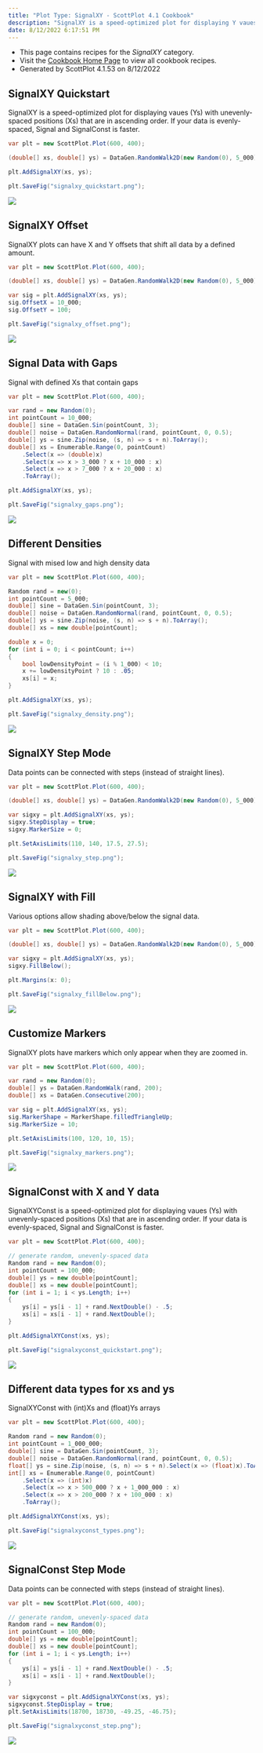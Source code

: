 ```yaml
---
title: "Plot Type: SignalXY - ScottPlot 4.1 Cookbook"
description: "SignalXY is a speed-optimized plot for displaying Y vaues with unevenly-spaced (but always increasing) X positions."
date: 8/12/2022 6:17:51 PM
---
```


* This page contains recipes for the _SignalXY_ category.
* Visit the [Cookbook Home Page](../../) to view all cookbook recipes.
* Generated by ScottPlot 4.1.53 on 8/12/2022
## SignalXY Quickstart

SignalXY is a speed-optimized plot for displaying vaues (Ys) with unevenly-spaced positions (Xs) that are in ascending order. If your data is evenly-spaced, Signal and SignalConst is faster.

```cs
var plt = new ScottPlot.Plot(600, 400);

(double[] xs, double[] ys) = DataGen.RandomWalk2D(new Random(0), 5_000);

plt.AddSignalXY(xs, ys);

plt.SaveFig("signalxy_quickstart.png");
```

<img src='../../images/signalxy_quickstart.png' class='d-block mx-auto my-5' />


## SignalXY Offset

SignalXY plots can have X and Y offsets that shift all data by a defined amount.

```cs
var plt = new ScottPlot.Plot(600, 400);

(double[] xs, double[] ys) = DataGen.RandomWalk2D(new Random(0), 5_000);

var sig = plt.AddSignalXY(xs, ys);
sig.OffsetX = 10_000;
sig.OffsetY = 100;

plt.SaveFig("signalxy_offset.png");
```

<img src='../../images/signalxy_offset.png' class='d-block mx-auto my-5' />


## Signal Data with Gaps

Signal with defined Xs that contain gaps

```cs
var plt = new ScottPlot.Plot(600, 400);

var rand = new Random(0);
int pointCount = 10_000;
double[] sine = DataGen.Sin(pointCount, 3);
double[] noise = DataGen.RandomNormal(rand, pointCount, 0, 0.5);
double[] ys = sine.Zip(noise, (s, n) => s + n).ToArray();
double[] xs = Enumerable.Range(0, pointCount)
    .Select(x => (double)x)
    .Select(x => x > 3_000 ? x + 10_000 : x)
    .Select(x => x > 7_000 ? x + 20_000 : x)
    .ToArray();

plt.AddSignalXY(xs, ys);

plt.SaveFig("signalxy_gaps.png");
```

<img src='../../images/signalxy_gaps.png' class='d-block mx-auto my-5' />


## Different Densities

Signal with mised low and high density data

```cs
var plt = new ScottPlot.Plot(600, 400);

Random rand = new(0);
int pointCount = 5_000;
double[] sine = DataGen.Sin(pointCount, 3);
double[] noise = DataGen.RandomNormal(rand, pointCount, 0, 0.5);
double[] ys = sine.Zip(noise, (s, n) => s + n).ToArray();
double[] xs = new double[pointCount];

double x = 0;
for (int i = 0; i < pointCount; i++)
{
    bool lowDensityPoint = (i % 1_000) < 10;
    x += lowDensityPoint ? 10 : .05;
    xs[i] = x;
}

plt.AddSignalXY(xs, ys);

plt.SaveFig("signalxy_density.png");
```

<img src='../../images/signalxy_density.png' class='d-block mx-auto my-5' />


## SignalXY Step Mode

Data points can be connected with steps (instead of straight lines).

```cs
var plt = new ScottPlot.Plot(600, 400);

(double[] xs, double[] ys) = DataGen.RandomWalk2D(new Random(0), 5_000);

var sigxy = plt.AddSignalXY(xs, ys);
sigxy.StepDisplay = true;
sigxy.MarkerSize = 0;

plt.SetAxisLimits(110, 140, 17.5, 27.5);

plt.SaveFig("signalxy_step.png");
```

<img src='../../images/signalxy_step.png' class='d-block mx-auto my-5' />


## SignalXY with Fill

Various options allow shading above/below the signal data.

```cs
var plt = new ScottPlot.Plot(600, 400);

(double[] xs, double[] ys) = DataGen.RandomWalk2D(new Random(0), 5_000);

var sigxy = plt.AddSignalXY(xs, ys);
sigxy.FillBelow();

plt.Margins(x: 0);

plt.SaveFig("signalxy_fillBelow.png");
```

<img src='../../images/signalxy_fillbelow.png' class='d-block mx-auto my-5' />


## Customize Markers

SignalXY plots have markers which only appear when they are zoomed in.

```cs
var plt = new ScottPlot.Plot(600, 400);

var rand = new Random(0);
double[] ys = DataGen.RandomWalk(rand, 200);
double[] xs = DataGen.Consecutive(200);

var sig = plt.AddSignalXY(xs, ys);
sig.MarkerShape = MarkerShape.filledTriangleUp;
sig.MarkerSize = 10;

plt.SetAxisLimits(100, 120, 10, 15);

plt.SaveFig("signalxy_markers.png");
```

<img src='../../images/signalxy_markers.png' class='d-block mx-auto my-5' />


## SignalConst with X and Y data

SignalXYConst is a speed-optimized plot for displaying vaues (Ys) with unevenly-spaced positions (Xs) that are in ascending order. If your data is evenly-spaced, Signal and SignalConst is faster.

```cs
var plt = new ScottPlot.Plot(600, 400);

// generate random, unevenly-spaced data
Random rand = new Random(0);
int pointCount = 100_000;
double[] ys = new double[pointCount];
double[] xs = new double[pointCount];
for (int i = 1; i < ys.Length; i++)
{
    ys[i] = ys[i - 1] + rand.NextDouble() - .5;
    xs[i] = xs[i - 1] + rand.NextDouble();
}

plt.AddSignalXYConst(xs, ys);

plt.SaveFig("signalxyconst_quickstart.png");
```

<img src='../../images/signalxyconst_quickstart.png' class='d-block mx-auto my-5' />


## Different data types for xs and ys

SignalXYConst with (int)Xs and (float)Ys arrays

```cs
var plt = new ScottPlot.Plot(600, 400);

Random rand = new Random(0);
int pointCount = 1_000_000;
double[] sine = DataGen.Sin(pointCount, 3);
double[] noise = DataGen.RandomNormal(rand, pointCount, 0, 0.5);
float[] ys = sine.Zip(noise, (s, n) => s + n).Select(x => (float)x).ToArray();
int[] xs = Enumerable.Range(0, pointCount)
    .Select(x => (int)x)
    .Select(x => x > 500_000 ? x + 1_000_000 : x)
    .Select(x => x > 200_000 ? x + 100_000 : x)
    .ToArray();

plt.AddSignalXYConst(xs, ys);

plt.SaveFig("signalxyconst_types.png");
```

<img src='../../images/signalxyconst_types.png' class='d-block mx-auto my-5' />


## SignalConst Step Mode

Data points can be connected with steps (instead of straight lines).

```cs
var plt = new ScottPlot.Plot(600, 400);

// generate random, unevenly-spaced data
Random rand = new Random(0);
int pointCount = 100_000;
double[] ys = new double[pointCount];
double[] xs = new double[pointCount];
for (int i = 1; i < ys.Length; i++)
{
    ys[i] = ys[i - 1] + rand.NextDouble() - .5;
    xs[i] = xs[i - 1] + rand.NextDouble();
}

var sigxyconst = plt.AddSignalXYConst(xs, ys);
sigxyconst.StepDisplay = true;
plt.SetAxisLimits(18700, 18730, -49.25, -46.75);

plt.SaveFig("signalxyconst_step.png");
```

<img src='../../images/signalxyconst_step.png' class='d-block mx-auto my-5' />



